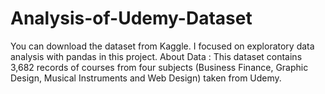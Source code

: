 # Analysis-of-Udemy-Dataset
You can download the dataset from Kaggle. I focused on exploratory data analysis with pandas in this project. About Data : This dataset contains 3,682 records of courses from four subjects (Business Finance, Graphic Design, Musical Instruments and Web Design) taken from Udemy.
